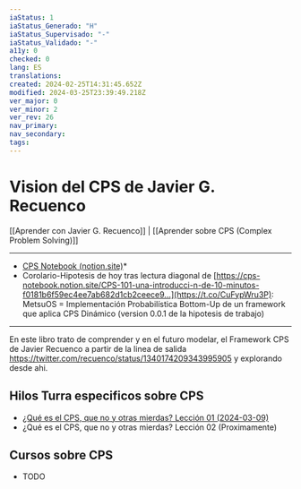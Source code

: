 ```yaml
---
iaStatus: 1
iaStatus_Generado: "H"
iaStatus_Supervisado: "-"
iaStatus_Validado: "-"
a11y: 0
checked: 0
lang: ES
translations: 
created: 2024-02-25T14:31:45.652Z
modified: 2024-03-25T23:39:49.218Z
ver_major: 0
ver_minor: 2
ver_rev: 26
nav_primary: 
nav_secondary: 
tags:
---
```

# Vision del CPS de Javier G. Recuenco

[[Aprender con Javier G. Recuenco]] | [[Aprender sobre CPS (Complex Problem Solving)]]

---
* [CPS Notebook (notion.site)](https://cps-notebook.notion.site/CPS-Notebook-81fe17dc15d04e9db085cf7f747d0c16)*
* Corolario-Hipotesis de hoy tras lectura diagonal de [https://cps-notebook.notion.site/CPS-101-una-introducci-n-de-10-minutos-f0181b6f59ec4ee7ab682d1cb2ceece9…](https://t.co/CuFypWru3P): MetsuOS = Implementación Probabilística Bottom-Up de un framework que aplica CPS Dinámico (version 0.0.1 de la hipotesis de trabajo)
---

En este libro trato de comprender y en el futuro modelar, el Framework CPS de Javier Recuenco a partir de  la linea de salida https://twitter.com/recuenco/status/1340174209343995905 y explorando desde ahi.

## Hilos Turra especificos sobre CPS

* [¿Qué es el CPS, que no y otras mierdas? Lección 01 (2024-03-09)](https://twitter.com/Recuenco/status/1766352097409134910)
* ¿Qué es el CPS, que no y otras mierdas? Lección 02 (Proximamente)

## Cursos sobre CPS

* TODO

